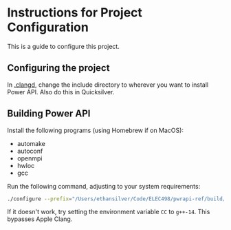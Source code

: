 # Instructions for Project Configuration

This is a guide to configure this project.
## Configuring the project

In [.clangd](./.clangd), change the include directory to wherever you want to install Power API. Also do this in Quicksilver.

## Building Power API

Install the following programs (using Homebrew if on MacOS):
- automake
- autoconf
- openmpi
- hwloc
- gcc

Run the following command, adjusting to your system requirements:

```bash
./configure --prefix="/Users/ethansilver/Code/ELEC498/pwrapi-ref/build/install" --with-hwloc="/usr/local/Cellar/hwloc/2.11.2" --with-mpi
```

If it doesn't work, try setting the environment variable `CC` to `g++-14`. This bypasses Apple Clang.
